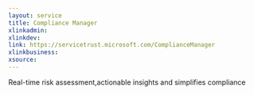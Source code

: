 ```yaml
---
layout: service
title: Compliance Manager
xlinkadmin: 
xlinkdev: 
link: https://servicetrust.microsoft.com/ComplianceManager
xlinkbusiness: 
xsource: 
---
```

Real-time risk assessment,actionable insights and simplifies compliance
